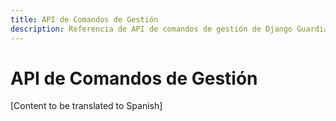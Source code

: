 ```yaml
---
title: API de Comandos de Gestión
description: Referencia de API de comandos de gestión de Django Guardian
---
```


# API de Comandos de Gestión

[Content to be translated to Spanish]

<!-- This page content will be translated from the main English api/management.md -->
